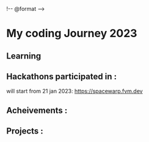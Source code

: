 <!-- @format -->

!-- @format -->

# My coding Journey 2023

## Learning

## Hackathons participated in :

will start from 21 jan 2023: https://spacewarp.fvm.dev

## Acheivements :

## Projects :
